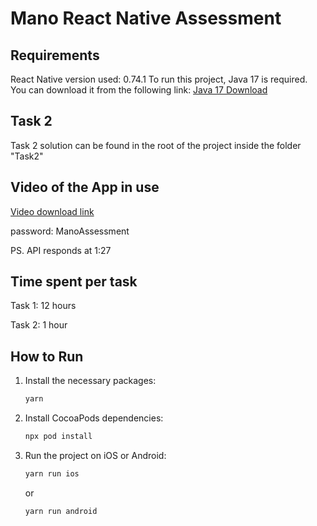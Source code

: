 # Mano React Native Assessment

## Requirements
React Native version used: 0.74.1
To run this project, Java 17 is required. You can download it from the following link: [Java 17 Download](https://www.oracle.com/java/technologies/javase/jdk17-archive-downloads.html)

## Task 2
Task 2 solution can be found in the root of the project inside the folder "Task2"

## Video of the App in use
[Video download link](https://easyupload.io/xruaca)

password: ManoAssessment

PS. API responds at 1:27

## Time spent per task

Task 1: 12 hours

Task 2: 1 hour

## How to Run

1. Install the necessary packages:
   ```bash
   yarn
   ```

2. Install CocoaPods dependencies:
   ```bash
   npx pod install
   ```

3. Run the project on iOS or Android:
   ```bash
   yarn run ios
   ```

   or

   ```bash
   yarn run android
   ```
